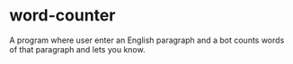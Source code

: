 # word-counter
A program where user enter an English paragraph and a bot counts words of that paragraph and lets you know.
